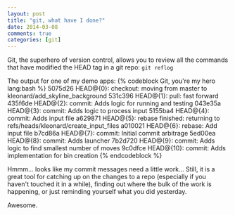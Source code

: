 ```yaml
---
layout: post
title: "git, what have I done?"
date: 2014-03-08
comments: true
categories: [git]
---
```


Git, the superhero of version control, allows you to review all the commands that have modified the HEAD tag in a git repo: ```git reflog```

The output for one of my demo apps:
{% codeblock Git, you're my hero lang:bash %}
5075d26 HEAD@{0}: checkout: moving from master to kleonard/add_skyline_background
531c396 HEAD@{1}: pull: fast forward
435f6de HEAD@{2}: commit: Adds logic for running and testing
043e35a HEAD@{3}: commit: Adds logic to process input
5155ba4 HEAD@{4}: commit: Adds input file
a629871 HEAD@{5}: rebase finished: returning to refs/heads/kleonard/create_input_files
a010021 HEAD@{6}: rebase: Add input file
b7cd86a HEAD@{7}: commit: Initial commit arbitrage
5ed00ea HEAD@{8}: commit: Adds launcher
7b2d720 HEAD@{9}: commit: Adds logic to find smallest number of moves
9c0dfce HEAD@{10}: commit: Adds implementation for bin creation
{% endcodeblock %}

Hmmm... looks like my commit messages need a little work... Still, it is a great tool for catching up on the changes to a repo (especially if you haven't touched it in a while), finding out where the bulk of the work is happening, or just reminding yourself what you did yesterday.

Awesome.